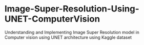 # Image-Super-Resolution-Using-UNET-ComputerVision
Understanding and Implementing Image Super Resolution model in Computer vision using UNET architecture using Kaggle dataset
